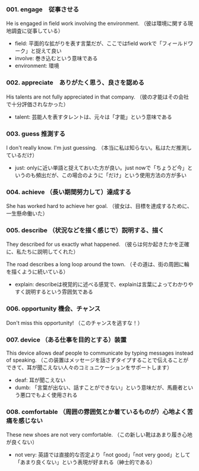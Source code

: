 ### 001. engage　従事させる
He is engaged in field work involving the environment.
（彼は環境に関する現地調査に従事している）
- field: 平面的な拡がりを表す言葉だが、ここではfield workで「フィールドワーク」と捉えて良い
- involve: 巻き込むという意味である
- environment: 環境

### 002. appreciate　ありがたく思う、良さを認める
His talents are not fully appreciated in that company.
（彼の才能はその会社で十分評価されなかった）
- talent: 芸能人を表すタレントは、元々は「才能」という意味である

### 003. guess 推測する
I don't really know. I'm just guessing.
（本当に私は知らない。私はただ推測しているだけ）
- just: onlyに近い単語と捉えておいた方が良い。just nowで「ちょうど今」というのも頻出だが、この場合のように「だけ」という使用方法の方が多い

### 004. achieve （長い期間努力して）達成する
She has worked hard to achieve her goal.
（彼女は、目標を達成するために、一生懸命働いた）

### 005. describe （状況などを描く感じで）説明する、描く
They described for us exactly what happened.
（彼らは何か起きたかを正確に、私たちに説明してくれた）

The road describes a long loop around the town.
（その道は、街の周囲に輪を描くように続いている）

- explain: describeは視覚的に述べる感覚で、explainは言葉によってわかりやすく説明するという雰囲気である

### 006. opportunity 機会、チャンス
Don't miss this opportunity!
（このチャンスを逃すな！）

### 007. device （ある仕事を目的とする）装置
This device allows deaf people to communicate by typing messages instead of speaking.
（この装置はメッセージを話さずタイプすることで伝えることができて、耳が聞こえない人々のコミュニケーションをサポートします）

- deaf: 耳が聞こえない
- dumb: 「言葉が出ない、話すことができない」という意味だが、馬鹿者という悪口でもよく使用される

### 008. comfortable （周囲の雰囲気とか着ているものが）心地よく苦痛を感じない
These new shoes are not very comfortable.
（この新しい靴はあまり履き心地が良くない）

- not very: 英語では直接的な否定より「not good」「not very good」として「あまり良くない」という表現が好まれる（紳士的である）
